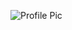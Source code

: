 ![Profile Pic](https://user-images.githubusercontent.com/105229147/167666942-b95c9eeb-4001-42fd-9511-bf0c55d76f22.jpg)

